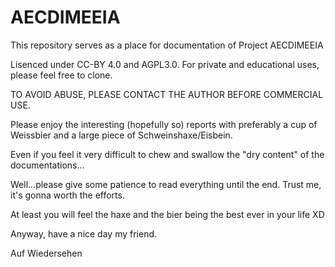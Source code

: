 # AECDIMEEIA

This repository serves as a place for documentation of Project AECDIMEEIA

Lisenced under CC-BY 4.0 and AGPL3.0. For private and educational uses, please feel free to clone. 

TO AVOID ABUSE, PLEASE CONTACT THE AUTHOR BEFORE COMMERCIAL USE.

Please enjoy the interesting (hopefully so) reports with preferably a cup of Weissbier and a large piece of Schweinshaxe/Eisbein.

Even if you feel it very difficult to chew and swallow the "dry content" of the documentations...

Well...please give some patience to read everything until the end. Trust me, it's gonna worth the efforts. 

At least you will feel the haxe and the bier being the best ever in your life XD

Anyway, have a nice day my friend.

Auf Wiedersehen
